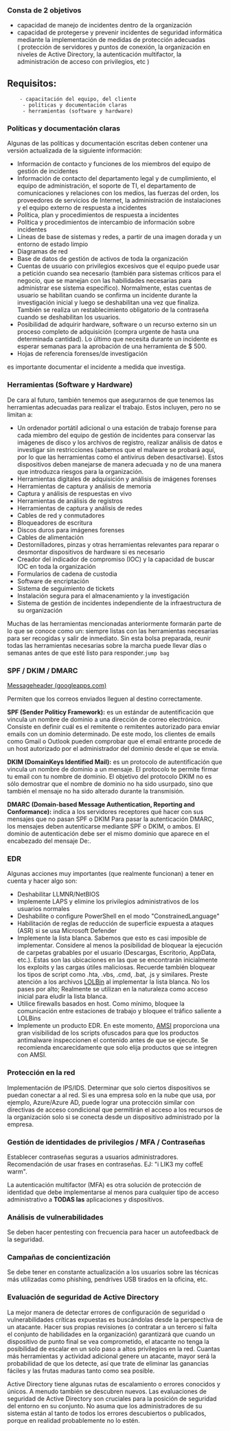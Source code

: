 ### Consta de 2 objetivos
- capacidad de manejo de incidentes dentro de la organización
- capacidad de protegerse y prevenir incidentes de seguridad informática mediante la implementación de medidas de protección adecuadas ( protección de servidores y puntos de conexión, la organización en niveles de Active Directory, la autenticación multifactor, la administración de acceso con privilegios, etc )

## Requisitos:       
		- capacitación del equipo, del cliente
		 - políticas y documentación claras
		 - herramientas (software y hardware)


### Políticas y documentación claras
Algunas de las políticas y documentación escritas deben contener una versión actualizada de la siguiente información:

- Información de contacto y funciones de los miembros del equipo de gestión de incidentes
- Información de contacto del departamento legal y de cumplimiento, el equipo de administración, el soporte de TI, el departamento de comunicaciones y relaciones con los medios, las fuerzas del orden, los proveedores de servicios de Internet, la administración de instalaciones y el equipo externo de respuesta a incidentes
- Política, plan y procedimientos de respuesta a incidentes
- Política y procedimientos de intercambio de información sobre incidentes
- Líneas de base de sistemas y redes, a partir de una imagen dorada y un entorno de estado limpio
- Diagramas de red
- Base de datos de gestión de activos de toda la organización
- Cuentas de usuario con privilegios excesivos que el equipo puede usar a petición cuando sea necesario (también para sistemas críticos para el negocio, que se manejan con las habilidades necesarias para administrar ese sistema específico). Normalmente, estas cuentas de usuario se habilitan cuando se confirma un incidente durante la investigación inicial y luego se deshabilitan una vez que finaliza. También se realiza un restablecimiento obligatorio de la contraseña cuando se deshabilitan los usuarios.
- Posibilidad de adquirir hardware, software o un recurso externo sin un proceso completo de adquisición (compra urgente de hasta una determinada cantidad). Lo último que necesita durante un incidente es esperar semanas para la aprobación de una herramienta de $ 500.
- Hojas de referencia forenses/de investigación

es importante documentar el incidente a medida que investiga.


### Herramientas (Software y Hardware)
De cara al futuro, también tenemos que asegurarnos de que tenemos las herramientas adecuadas para realizar el trabajo. Estos incluyen, pero no se limitan a:

- Un ordenador portátil adicional o una estación de trabajo forense para cada miembro del equipo de gestión de incidentes para conservar las imágenes de disco y los archivos de registro, realizar análisis de datos e investigar sin restricciones (sabemos que el malware se probará aquí, por lo que las herramientas como el antivirus deben desactivarse). Estos dispositivos deben manejarse de manera adecuada y no de una manera que introduzca riesgos para la organización.
- Herramientas digitales de adquisición y análisis de imágenes forenses
- Herramientas de captura y análisis de memoria
- Captura y análisis de respuestas en vivo
- Herramientas de análisis de registros
- Herramientas de captura y análisis de redes
- Cables de red y conmutadores
- Bloqueadores de escritura
- Discos duros para imágenes forenses
- Cables de alimentación
- Destornilladores, pinzas y otras herramientas relevantes para reparar o desmontar dispositivos de hardware si es necesario
- Creador del indicador de compromiso (IOC) y la capacidad de buscar IOC en toda la organización
- Formularios de cadena de custodia
- Software de encriptación
- Sistema de seguimiento de tickets
- Instalación segura para el almacenamiento y la investigación
- Sistema de gestión de incidentes independiente de la infraestructura de su organización

Muchas de las herramientas mencionadas anteriormente formarán parte de lo que se conoce como un: siempre listas con las herramientas necesarias para ser recogidas y salir de inmediato. Sin esta bolsa preparada, reunir todas las herramientas necesarias sobre la marcha puede llevar días o semanas antes de que esté listo para responder.`jump bag`

### SPF / DKIM / DMARC

[Messageheader (googleapps.com)](https://toolbox.googleapps.com/apps/messageheader/)

Permiten que los correos enviados lleguen al destino correctamente.

**SPF (Sender Politicy Framework):** es un estándar de autentificación que vincula un nombre de dominio a una dirección de correo electrónico. Consiste en definir cuál es el remitente o remitentes autorizado para enviar emails con un dominio determinado. De este modo, los clientes de emails como Gmail o Outlook pueden comprobar que el email entrante procede de un host autorizado por el administrador del dominio desde el que se envía.

**DKIM (DomainKeys Identified Mail):** es un protocolo de autentificación que vincula un nombre de dominio a un mensaje. El protocolo te permite firmar tu email con tu nombre de dominio. El objetivo del protocolo DKIM no es sólo demostrar que el nombre de dominio no ha sido usurpado, sino que también el mensaje no ha sido alterado durante la transmisión.

**DMARC (Domain-based Message Authentication, Reporting and Conformance):** indica a los servidores receptores qué hacer con sus mensajes que no pasan SPF o DKIM
Para pasar la autenticación DMARC, los mensajes deben autenticarse mediante SPF o DKIM, o ambos. El dominio de autenticación debe ser el mismo dominio que aparece en el encabezado del mensaje De:.

### EDR

Algunas acciones muy importantes (que realmente funcionan) a tener en cuenta y hacer algo son:

- Deshabilitar LLMNR/NetBIOS
- Implemente LAPS y elimine los privilegios administrativos de los usuarios normales
- Deshabilite o configure PowerShell en el modo "ConstrainedLanguage"
- Habilitación de reglas de reducción de superficie expuesta a ataques (ASR) si se usa Microsoft Defender
- Implemente la lista blanca. Sabemos que esto es casi imposible de implementar. Considere al menos la posibilidad de bloquear la ejecución de carpetas grabables por el usuario (Descargas, Escritorio, AppData, etc.). Estas son las ubicaciones en las que se encontrarán inicialmente los exploits y las cargas útiles maliciosas. Recuerde también bloquear los tipos de script como .hta, .vbs, .cmd, .bat, .js y similares. Preste atención a los archivos [LOLBin](https://lolbas-project.github.io/) al implementar la lista blanca. No los pases por alto; Realmente se utilizan en la naturaleza como acceso inicial para eludir la lista blanca.
- Utilice firewalls basados en host. Como mínimo, bloquee la comunicación entre estaciones de trabajo y bloquee el tráfico saliente a LOLBins
- Implemente un producto EDR. En este momento, [AMSI](https://learn.microsoft.com/en-us/windows/win32/amsi/how-amsi-helps) proporciona una gran visibilidad de los scripts ofuscados para que los productos antimalware inspeccionen el contenido antes de que se ejecute. Se recomienda encarecidamente que solo elija productos que se integren con AMSI.

### Protección en la red

Implementación de IPS/IDS. Determinar que solo ciertos dispositivos se puedan conectar a al red. Si es una empresa solo en la nube que usa, por ejemplo, Azure/Azure AD, puede lograr una protección similar con directivas de acceso condicional que permitirán el acceso a los recursos de la organización solo si se conecta desde un dispositivo administrado por la empresa. 

### Gestión de identidades de privilegios / MFA / Contraseñas

Establecer contraseñas seguras a usuarios administradores. Recomendación de usar frases en contraseñas. EJ: "i LIK3 my coffeE warm".

La autenticación multifactor (MFA) es otra solución de protección de identidad que debe implementarse al menos para cualquier tipo de acceso administrativo a **TODAS las** aplicaciones y dispositivos.

### Análisis de vulnerabilidades

Se deben hacer pentesting con frecuencia para hacer un autofeedback de la seguridad.

### Campañas de concientización

Se debe tener en constante actualización a los usuarios sobre las técnicas más utilizadas como phishing, pendrives USB tirados en la oficina, etc.

### Evaluación de seguridad de Active Directory

La mejor manera de detectar errores de configuración de seguridad o vulnerabilidades críticas expuestas es buscándolas desde la perspectiva de un atacante. Hacer sus propias revisiones (o contratar a un tercero si falta el conjunto de habilidades en la organización) garantizará que cuando un dispositivo de punto final se vea comprometido, el atacante no tenga la posibilidad de escalar en un solo paso a altos privilegios en la red. Cuantas más herramientas y actividad adicional genere un atacante, mayor será la probabilidad de que los detecte, así que trate de eliminar las ganancias fáciles y las frutas maduras tanto como sea posible.

Active Directory tiene algunas rutas de escalamiento o errores conocidos y únicos. A menudo también se descubren nuevos. Las evaluaciones de seguridad de Active Directory son cruciales para la posición de seguridad del entorno en su conjunto. No asuma que los administradores de su sistema están al tanto de todos los errores descubiertos o publicados, porque en realidad probablemente no lo estén.

